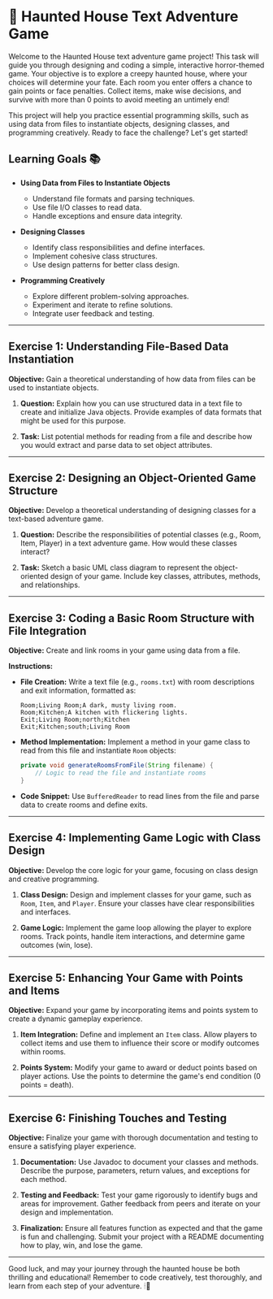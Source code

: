 # 🎃 Haunted House Text Adventure Game

Welcome to the Haunted House text adventure game project! This task will guide you through designing and coding a simple, interactive horror-themed game. Your objective is to explore a creepy haunted house, where your choices will determine your fate. Each room you enter offers a chance to gain points or face penalties. Collect items, make wise decisions, and survive with more than 0 points to avoid meeting an untimely end!

This project will help you practice essential programming skills, such as using data from files to instantiate objects, designing classes, and programming creatively. Ready to face the challenge? Let's get started!

## Learning Goals 📚

- **Using Data from Files to Instantiate Objects**
  - Understand file formats and parsing techniques.
  - Use file I/O classes to read data.
  - Handle exceptions and ensure data integrity.

- **Designing Classes**
  - Identify class responsibilities and define interfaces.
  - Implement cohesive class structures.
  - Use design patterns for better class design.

- **Programming Creatively**
  - Explore different problem-solving approaches.
  - Experiment and iterate to refine solutions.
  - Integrate user feedback and testing.

---

## Exercise 1: Understanding File-Based Data Instantiation

**Objective:** Gain a theoretical understanding of how data from files can be used to instantiate objects.

1. **Question:** Explain how you can use structured data in a text file to create and initialize Java objects. Provide examples of data formats that might be used for this purpose.

2. **Task:** List potential methods for reading from a file and describe how you would extract and parse data to set object attributes.

---

## Exercise 2: Designing an Object-Oriented Game Structure

**Objective:** Develop a theoretical understanding of designing classes for a text-based adventure game.

1. **Question:** Describe the responsibilities of potential classes (e.g., Room, Item, Player) in a text adventure game. How would these classes interact?

2. **Task:** Sketch a basic UML class diagram to represent the object-oriented design of your game. Include key classes, attributes, methods, and relationships.

---

## Exercise 3: Coding a Basic Room Structure with File Integration

**Objective:** Create and link rooms in your game using data from a file.

**Instructions:**
- **File Creation:** Write a text file (e.g., `rooms.txt`) with room descriptions and exit information, formatted as:
  ```plaintext
  Room;Living Room;A dark, musty living room.
  Room;Kitchen;A kitchen with flickering lights.
  Exit;Living Room;north;Kitchen
  Exit;Kitchen;south;Living Room
  ```
- **Method Implementation:** Implement a method in your game class to read from this file and instantiate `Room` objects:
  ```java
  private void generateRoomsFromFile(String filename) {
      // Logic to read the file and instantiate rooms
  }
  ```
- **Code Snippet:** Use `BufferedReader` to read lines from the file and parse data to create rooms and define exits.

---

## Exercise 4: Implementing Game Logic with Class Design

**Objective:** Develop the core logic for your game, focusing on class design and creative programming.

1. **Class Design:** Design and implement classes for your game, such as `Room`, `Item`, and `Player`. Ensure your classes have clear responsibilities and interfaces.
   
2. **Game Logic:** Implement the game loop allowing the player to explore rooms. Track points, handle item interactions, and determine game outcomes (win, lose).

---

## Exercise 5: Enhancing Your Game with Points and Items

**Objective:** Expand your game by incorporating items and points system to create a dynamic gameplay experience.

1. **Item Integration:** Define and implement an `Item` class. Allow players to collect items and use them to influence their score or modify outcomes within rooms.
   
2. **Points System:** Modify your game to award or deduct points based on player actions. Use the points to determine the game's end condition (0 points = death).

---

## Exercise 6: Finishing Touches and Testing 

**Objective:** Finalize your game with thorough documentation and testing to ensure a satisfying player experience.

1. **Documentation:** Use Javadoc to document your classes and methods. Describe the purpose, parameters, return values, and exceptions for each method.

2. **Testing and Feedback:** Test your game rigorously to identify bugs and areas for improvement. Gather feedback from peers and iterate on your design and implementation.

3. **Finalization:** Ensure all features function as expected and that the game is fun and challenging. Submit your project with a README documenting how to play, win, and lose the game.

---

Good luck, and may your journey through the haunted house be both thrilling and educational! Remember to code creatively, test thoroughly, and learn from each step of your adventure. 🕯👻